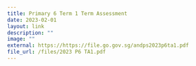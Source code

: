 ```yaml
---
title: Primary 6 Term 1 Term Assessment
date: 2023-02-01
layout: link
description: ""
image: ""
external: https://https://file.go.gov.sg/andps2023p6ta1.pdf
file_url: /files/2023 P6 TA1.pdf
---
```



